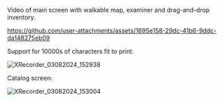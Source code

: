 
Video of main screen with walkable map, examiner and drag-and-drop inventory.

https://github.com/user-attachments/assets/1695e158-29dc-41b6-9ddc-da148275eb09

Support for 10000s of characters fit to print:

![XRecorder_03082024_152938](https://github.com/user-attachments/assets/54e0a86c-d4e0-4c0d-8d27-386b9602e1c7)

Catalog screen:

![XRecorder_03082024_153004](https://github.com/user-attachments/assets/53633540-408b-4cf1-8365-b37c9da8c27a)
